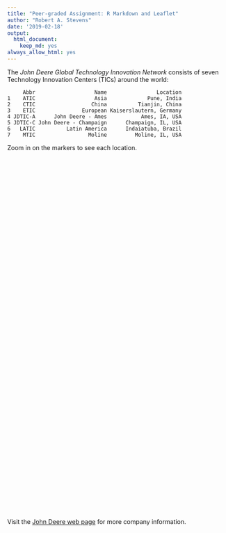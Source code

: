 ```yaml
---
title: "Peer-graded Assignment: R Markdown and Leaflet"
author: "Robert A. Stevens"
date: '2019-02-18'
output:
  html_document:
    keep_md: yes
always_allow_html: yes
---
```




The *John Deere Global Technology Innovation Network* consists of seven Technology Innovation Centers (TICs) around the world:


```
     Abbr                   Name                Location
1    ATIC                   Asia             Pune, India
2    CTIC                  China          Tianjin, China
3    ETIC               European Kaiserslautern, Germany
4 JDTIC-A      John Deere - Ames           Ames, IA, USA
5 JDTIC-C John Deere - Champaign      Champaign, IL, USA
6   LATIC          Latin America      Indaiatuba, Brazil
7    MTIC                 Moline         Moline, IL, USA
```

Zoom in on the markers to see each location.

<!--html_preserve--><div id="htmlwidget-2b2676d853c2deaf9a48" style="width:1056px;height:816px;" class="leaflet html-widget"></div>
<script type="application/json" data-for="htmlwidget-2b2676d853c2deaf9a48">{"x":{"options":{"crs":{"crsClass":"L.CRS.EPSG3857","code":null,"proj4def":null,"projectedBounds":null,"options":{}}},"calls":[{"method":"addTiles","args":["//{s}.tile.openstreetmap.org/{z}/{x}/{y}.png",null,null,{"minZoom":0,"maxZoom":18,"tileSize":256,"subdomains":"abc","errorTileUrl":"","tms":false,"noWrap":false,"zoomOffset":0,"zoomReverse":false,"opacity":1,"zIndex":1,"detectRetina":false,"attribution":"&copy; <a href=\"http://openstreetmap.org\">OpenStreetMap<\/a> contributors, <a href=\"http://creativecommons.org/licenses/by-sa/2.0/\">CC-BY-SA<\/a>"}]},{"method":"addMarkers","args":[[18.512806,39.077408,49.456145,41.998822,40.088962,-23.008051,41.476732],[73.92689,117.728238,7.801322,-93.638497,-88.23927,-47.117107,-90.420013],null,null,null,{"interactive":true,"draggable":false,"keyboard":true,"title":"","alt":"","zIndexOffset":0,"opacity":1,"riseOnHover":false,"riseOffset":250},["ATIC","CTIC","ETIC","JDTIC-A","JDTIC-C","LATIC","MTIC"],null,null,null,["ATIC","CTIC","ETIC","JDTIC-A","JDTIC-C","LATIC","MTIC"],{"interactive":false,"permanent":false,"direction":"auto","opacity":1,"offset":[0,0],"textsize":"10px","textOnly":false,"className":"","sticky":true},null]}],"limits":{"lat":[-23.008051,49.456145],"lng":[-93.638497,117.728238]}},"evals":[],"jsHooks":[]}</script><!--/html_preserve-->

Visit the [John Deere web page](https://www.deere.com/en/index.html) for more company information.
